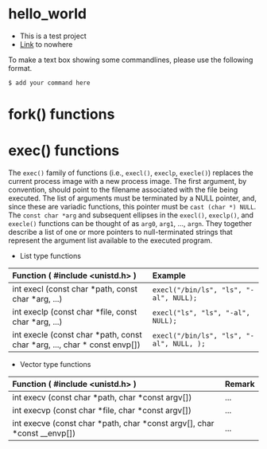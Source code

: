 # hello_world
* This is a test project
* [Link](./README.md) to nowhere 

To make a text box showing some commandlines, please use the following format. 
```
$ add your command here
```

# fork() functions


# exec() functions
The `exec()` family of functions (i.e., `execl()`, `execlp`, `execle()`) replaces the current process image with a new process image.
The first argument, by convention, should point to the filename associated with the file being executed.
The list of arguments must be terminated by a NULL pointer, and, since these are variadic functions, this pointer must be `cast (char *) NULL`.
The `const char *arg` and subsequent ellipses in the `execl()`, `execlp()`, and `execle()` functions can be thought of as `arg0`, `arg1`, ..., `argn`. They together describe a list of one or more pointers to null-terminated strings that represent the argument list available to the executed program.

* List type functions

|      Function ( #include <unistd.h> )                                    |  Example                               |
|:-------------------------------------------------------------------------|:---------------------------------------|
| int execl (const char *path, const char *arg, ...)                       | `execl("/bin/ls", "ls", "-al", NULL);` |
| int execlp (const char *file, const char *arg, ...)                      | `execl("ls", "ls", "-al", NULL);`      |
| int execle (const char *path, const char *arg, ..., char * const envp[]) | `execl("/bin/ls", "ls", "-al", NULL, );` |

* Vector type functions

|      Function ( #include <unistd.h> )                    |  Remark                   |
|:---------------------------------------------------------|:--------------------------|
| int execv (const char *path, char *const argv[])         | ...                       |
| int execvp (const char *file, char *const argv[])        | ...                       |
| int execve (const char *path, char *const argv[], char *const __envp[])  | ...                       |
